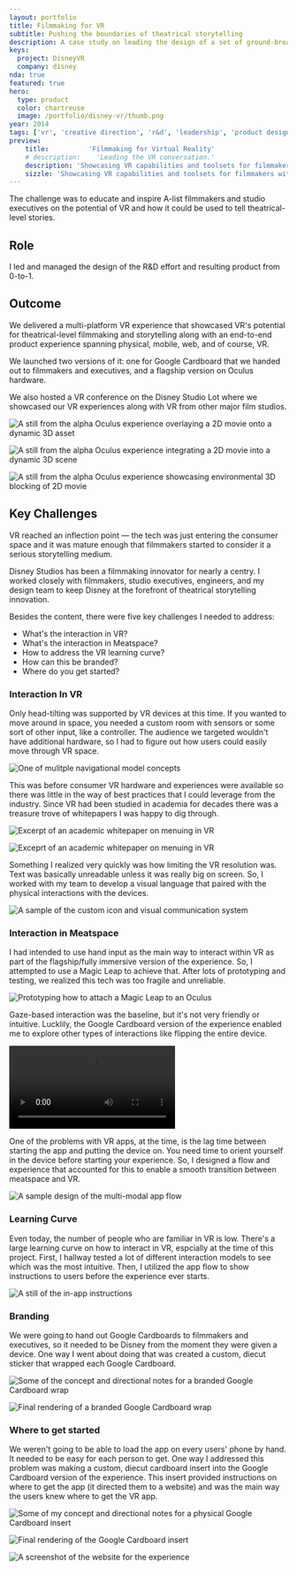 ```yaml
---
layout: portfolio
title: Filmmaking for VR
subtitle: Pushing the boundaries of theatrical storytelling
description: A case study on leading the design of a set of ground-breaking tools for filmmaking in VR.
keys:
  project: DisneyVR
  company: disney
nda: true
featured: true
hero:
  type: product
  color: chartreuse
  image: /portfolio/disney-vr/thumb.png
year: 2014
tags: ['vr', 'creative direction', 'r&d', 'leadership', 'product design', 'multi-modal', '0-to-1']
preview:
    title:          'Filmmaking for Virtual Reality'
    # description:    'Leading the VR conversation.'
    description: 'Showcasing VR capabilities and toolsets for filmmakers with a multi-platform VR experience featuring an end-to-end product experience across physical assets, mobile, and web.'
    sizzle: 'Showcasing VR capabilities and toolsets for filmmakers with a multi-platform VR experience featuring an end-to-end product experience across physical assets, mobile, and web.'
---
```


The challenge was to educate and inspire A-list filmmakers and studio executives on the potential of VR and how it could be used to tell theatrical-level stories.

## Role
I led and managed the design of the R&D effort and resulting product from 0-to-1.

## Outcome
We delivered a multi-platform VR experience that showcased VR's potential for theatrical-level filmmaking and storytelling along with an end-to-end product experience spanning physical, mobile, web, and of course, VR.

We launched two versions of it: one for Google Cardboard that we handed out to filmmakers and executives, and a flagship version on Oculus hardware.

We also hosted a VR conference on the Disney Studio Lot where we showcased our VR experiences along with VR from other major film studios.

![A still from the alpha Oculus experience overlaying a 2D movie onto a dynamic 3D asset](/portfolio/disney-vr/photo1.png)

![A still from the alpha Oculus experience integrating a 2D movie into a dynamic 3D scene](/portfolio/disney-vr/photo2.png)

![A still from the alpha Oculus experience showcasing environmental 3D blocking of 2D movie](/portfolio/disney-vr/photo4.png)

## Key Challenges
VR reached an inflection point &mdash; the tech was just entering the consumer space and it was mature enough that filmmakers started to consider it a serious storytelling medium.

Disney Studios has been a filmmaking innovator for nearly a centry. I worked closely with filmmakers, studio executives, engineers, and my design team to keep Disney at the forefront of theatrical storytelling innovation.

Besides the content, there were five key challenges I needed to address:
- What's the interaction in VR?
- What's the interaction in Meatspace?
- How to address the VR learning curve?
- How can this be branded?
- Where do you get started?

### Interaction In VR

Only head-tilting was supported by VR devices at this time. If you wanted to move around in space, you needed a custom room with sensors or some sort of other input, like a controller. The audience we targeted wouldn't have additional hardware, so I had to figure out how users could easily move through VR space.

![One of mulitple navigational model concepts](/portfolio/disney-vr/concept3.png)

This was before consumer VR hardware and experiences were available so there was little in the way of best practices that I could leverage from the industry. Since VR had been studied in academia for decades there was a treasure trove of whitepapers I was happy to dig through.

![Excerpt of an academic whitepaper on menuing in VR](/portfolio/disney-vr/Slide17.png)

![Exceprt of an academic whitepaper on menuing in VR](/portfolio/disney-vr/Slide18.png)

Something I realized very quickly was how limiting the VR resolution was. Text was basically unreadable unless it was really big on screen. So, I worked with my team to develop a visual language that paired with the physical interactions with the devices.

![A sample of the custom icon and visual communication system](/portfolio/disney-vr/icons.png)

### Interaction in Meatspace

I had intended to use hand input as the main way to interact within VR as part of the flagship/fully immersive version of the experience. So, I attempted to use a Magic Leap to achieve that. After lots of prototyping and testing, we realized this tech was too fragile and unreliable.

![Prototyping how to attach a Magic Leap to an Oculus](/portfolio/disney-vr/photo3.jpg)

Gaze-based interaction was the baseline, but it's not very friendly or intuitive. Lucklily, the Google Cardboard version of the experience enabled me to explore other types of interactions like flipping the entire device.

<Video src="https://www.youtube.com/embed/p-mAZZj5Tn4"></Video>

One of the problems with VR apps, at the time, is the lag time between starting the app and putting the device on. You need time to orient yourself in the device before starting your experience. So, I designed a flow and experience that accounted for this to enable a smooth transition between meatspace and VR.

![A sample design of the multi-modal app flow](/portfolio/disney-vr/direction4.png)

### Learning Curve

Even today, the number of people who are familiar in VR is low. There's a large learning curve on how to interact in VR, espcially at the time of this project. First, I hallway tested a lot of different interaction models to see which was the most intuitive. Then, I utilized the app flow to show instructions to users before the experience ever starts.

![A still of the in-app instructions](/portfolio/disney-vr/instructions.png)

### Branding

We were going to hand out Google Cardboards to filmmakers and executives, so it needed to be Disney from the moment they were given a device. One way I went about doing that was created a custom, diecut sticker that wrapped each Google Cardboard.

![Some of the concept and directional notes for a branded Google Cardboard wrap](/portfolio/disney-vr/prerender.png)

![Final rendering of a branded Google Cardboard wrap](/portfolio/disney-vr/render.jpg)

### Where to get started

We weren't going to be able to load the app on every users' phone by hand. It needed to be easy for each person to get. One way I addressed this problem was making a custom, diecut cardboard insert into the Google Cardboard version of the experience. This insert provided instructions on where to get the app (it directed them to a website) and was the main way the users knew where to get the VR app.

![Some of my concept and directional notes for a physical Google Cardboard insert](/portfolio/disney-vr/direction.jpg)

![Final rendering of the Google Cardboard insert](/portfolio/disney-vr/diecut.jpg)

![A screenshot of the website for the experience](/portfolio/disney-vr/website.jpg)